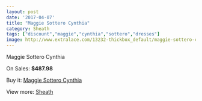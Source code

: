 ```yaml
---
layout: post
date: '2017-04-07'
title: "Maggie Sottero Cynthia"
category: Sheath
tags: ["discount","maggie","cynthia","sottero","dresses"]
image: http://www.extralace.com/13232-thickbox_default/maggie-sottero-cynthia.jpg
---
```

Maggie Sottero Cynthia

On Sales: **$487.98**
<a href="https://www.extralace.com/sheath/6239-maggie-sottero-cynthia.html"><amp-img layout="responsive" width="600" height="600" src="//www.extralace.com/13232-thickbox_default/maggie-sottero-cynthia.jpg" alt="Maggie Sottero Cynthia 0" /></a>

Buy it: [Maggie Sottero Cynthia](https://www.extralace.com/sheath/6239-maggie-sottero-cynthia.html "Maggie Sottero Cynthia")

View more: [Sheath](https://www.extralace.com/7-sheath "Sheath")